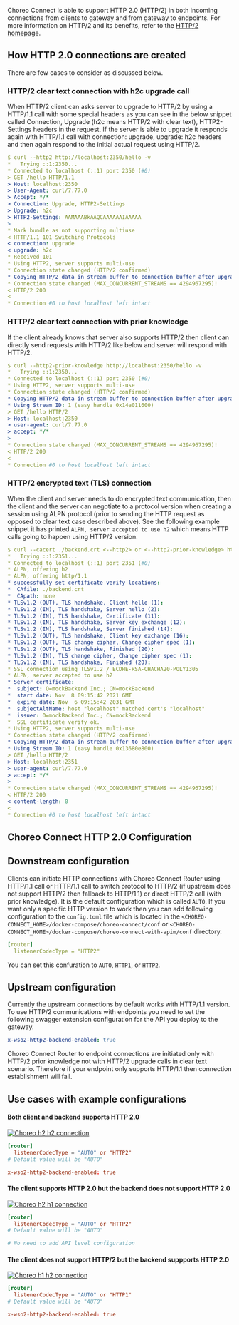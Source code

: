 Choreo Connect is able to support HTTP 2.0 (HTTP/2) in both incoming connections from clients to gateway and from gateway to endpoints. For more information on HTTP/2 and its benefits, refer to the [HTTP/2 homepage](https://http2.github.io/).

## How HTTP 2.0 connections are created

There are few cases to consider as discussed below.

### HTTP/2 clear text connection with h2c upgrade call

When HTTP/2 client can asks server to upgrade to HTTP/2 by using a HTTP/1.1 call with some special headers as you can see in the below snippet called Connection, Upgrade (h2c means HTTP/2 with clear text), HTTP2-Settings headers in the request. If the server is able to upgrade it responds again with HTTP/1.1 call with connection: upgrade, upgrade: h2c headers and then again respond to the initial actual request using HTTP/2.

```yaml
$ curl --http2 http://localhost:2350/hello -v
*   Trying ::1:2350...
* Connected to localhost (::1) port 2350 (#0)
> GET /hello HTTP/1.1
> Host: localhost:2350
> User-Agent: curl/7.77.0
> Accept: */*
> Connection: Upgrade, HTTP2-Settings
> Upgrade: h2c
> HTTP2-Settings: AAMAAABkAAQCAAAAAAIAAAAA
> 
* Mark bundle as not supporting multiuse
< HTTP/1.1 101 Switching Protocols
< connection: upgrade
< upgrade: h2c
* Received 101
* Using HTTP2, server supports multi-use
* Connection state changed (HTTP/2 confirmed)
* Copying HTTP/2 data in stream buffer to connection buffer after upgrade: len=0
* Connection state changed (MAX_CONCURRENT_STREAMS == 4294967295)!
< HTTP/2 200 
< 
* Connection #0 to host localhost left intact
```

### HTTP/2 clear text connection with prior knowledge

If the client already knows that server also supports HTTP/2 then client can directly send requests with HTTP/2 like below and server will respond with HTTP/2.

```yaml
$ curl --http2-prior-knowledge http://localhost:2350/hello -v
*   Trying ::1:2350...
* Connected to localhost (::1) port 2350 (#0)
* Using HTTP2, server supports multi-use
* Connection state changed (HTTP/2 confirmed)
* Copying HTTP/2 data in stream buffer to connection buffer after upgrade: len=0
* Using Stream ID: 1 (easy handle 0x14e011600)
> GET /hello HTTP/2
> Host: localhost:2350
> user-agent: curl/7.77.0
> accept: */*
> 
* Connection state changed (MAX_CONCURRENT_STREAMS == 4294967295)!
< HTTP/2 200 
< 
* Connection #0 to host localhost left intact
```

### HTTP/2 encrypted text (TLS) connection

When the client and server needs to do encrypted text communication, then the client and the server can negotiate to a protocol version when creating a session using ALPN protocol (prior to sending the HTTP request as opposed to clear text case described above). See the following example snippet it has printed `ALPN, server accepted to use h2` which means HTTP calls going to happen using HTTP/2 version.

```yaml
$ curl --cacert ./backend.crt <--http2> or <--http2-prior-knowledge> https://localhost:2351/hello
*   Trying ::1:2351...
* Connected to localhost (::1) port 2351 (#0)
* ALPN, offering h2
* ALPN, offering http/1.1
* successfully set certificate verify locations:
*  CAfile: ./backend.crt
*  CApath: none
* TLSv1.2 (OUT), TLS handshake, Client hello (1):
* TLSv1.2 (IN), TLS handshake, Server hello (2):
* TLSv1.2 (IN), TLS handshake, Certificate (11):
* TLSv1.2 (IN), TLS handshake, Server key exchange (12):
* TLSv1.2 (IN), TLS handshake, Server finished (14):
* TLSv1.2 (OUT), TLS handshake, Client key exchange (16):
* TLSv1.2 (OUT), TLS change cipher, Change cipher spec (1):
* TLSv1.2 (OUT), TLS handshake, Finished (20):
* TLSv1.2 (IN), TLS change cipher, Change cipher spec (1):
* TLSv1.2 (IN), TLS handshake, Finished (20):
* SSL connection using TLSv1.2 / ECDHE-RSA-CHACHA20-POLY1305
* ALPN, server accepted to use h2
* Server certificate:
*  subject: O=mockBackend Inc.; CN=mockBackend
*  start date: Nov  8 09:15:42 2021 GMT
*  expire date: Nov  6 09:15:42 2031 GMT
*  subjectAltName: host "localhost" matched cert's "localhost"
*  issuer: O=mockBackend Inc.; CN=mockBackend
*  SSL certificate verify ok.
* Using HTTP2, server supports multi-use
* Connection state changed (HTTP/2 confirmed)
* Copying HTTP/2 data in stream buffer to connection buffer after upgrade: len=0
* Using Stream ID: 1 (easy handle 0x13680e800)
> GET /hello HTTP/2
> Host: localhost:2351
> user-agent: curl/7.77.0
> accept: */*
> 
* Connection state changed (MAX_CONCURRENT_STREAMS == 4294967295)!
< HTTP/2 200 
< content-length: 0
< 
* Connection #0 to host localhost left intact
```

## Choreo Connect HTTP 2.0 Configuration

## Downstream configuration

Clients can initiate HTTP connections with Choreo Connect Router using HTTP/1.1 call or HTTP/1.1 call to switch protocol to HTTP/2 (if upstream does not support HTTP/2 then fallback to HTTP/1.1) or direct HTTP/2 call (with prior knowledge). It is the default configuration which is called `AUTO`. If you want only a specific HTTP version to work then you can add following configuration to the `config.toml` file which is located in the `<CHOREO-CONNECT_HOME>/docker-compose/choreo-connect/conf` or `<CHOREO-CONNECT_HOME>/docker-compose/choreo-connect-with-apim/conf` directory. 

```yaml
[router]
  listenerCodecType = "HTTP2"
```
You can set this confuration to `AUTO`, `HTTP1`, or `HTTP2`.

## Upstream configuration

Currently the upstream connections by default works with HTTP/1.1 version. To use HTTP/2 communications with endpoints you need to set the following swagger extension configuration for the API you deploy to the gateway.

```yaml
x-wso2-http2-backend-enabled: true
```

Choreo Connect Router to endpoint connections are initiated only with HTTP/2 prior knowledge not with HTTP/2 upgrade calls in clear text scenario. Therefore if your endpoint only supports HTTP/1.1 then connection establishment will fail.

## Use cases with example configurations

#### Both client and backend supports HTTP 2.0

[![Choreo h2 h2 connection]({{base_path}}/assets/img/deploy/http2/choreo-h2-h2-connection.png)]({{base_path}}/assets/img/deploy/http2/choreo-h2-h2-connection.png)

```toml tab="config.toml"
[router]
  listenerCodecType = "AUTO" or "HTTP2"
# Default value will be "AUTO"
```

```toml tab="Swagger yaml"
x-wso2-http2-backend-enabled: true
```

#### The client supports HTTP 2.0 but the backend does not support HTTP 2.0

[![Choreo h2 h1 connection]({{base_path}}/assets/img/deploy/http2/choreo-h2-h1-connection.png)]({{base_path}}/assets/img/deploy/http2/choreo-h2-h1-connection.png)

```toml tab="config.toml"
[router]
  listenerCodecType = "AUTO" or "HTTP2"
# Default value will be "AUTO"
```

```toml tab="Swagger yaml"
# No need to add API level configuration
```


#### The client does not support HTTP/2 but the backend suppports HTTP 2.0

[![Choreo h1 h2 connection]({{base_path}}/assets/img/deploy/http2/choreo-h1-h2-connection.png)]({{base_path}}/assets/img/deploy/http2/choreo-h1-h2-connection.png)

```toml tab="config.toml"
[router]
  listenerCodecType = "AUTO" or "HTTP1"
# Default value will be "AUTO"
```

```toml tab="Swagger yaml"
x-wso2-http2-backend-enabled: true
```
